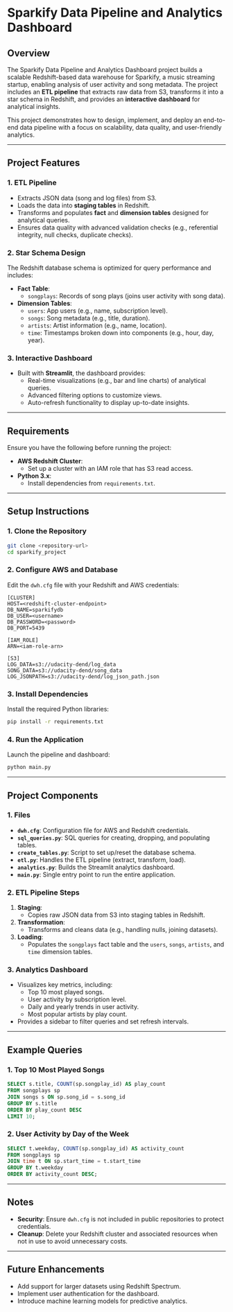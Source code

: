 
# Sparkify Data Pipeline and Analytics Dashboard

## Overview
The Sparkify Data Pipeline and Analytics Dashboard project builds a scalable Redshift-based data warehouse for Sparkify, a music streaming startup, enabling analysis of user activity and song metadata. The project includes an **ETL pipeline** that extracts raw data from S3, transforms it into a star schema in Redshift, and provides an **interactive dashboard** for analytical insights.

This project demonstrates how to design, implement, and deploy an end-to-end data pipeline with a focus on scalability, data quality, and user-friendly analytics.

---

## Project Features

### 1. ETL Pipeline
- Extracts JSON data (song and log files) from S3.
- Loads the data into **staging tables** in Redshift.
- Transforms and populates **fact** and **dimension tables** designed for analytical queries.
- Ensures data quality with advanced validation checks (e.g., referential integrity, null checks, duplicate checks).

### 2. Star Schema Design
The Redshift database schema is optimized for query performance and includes:
- **Fact Table**:
    - `songplays`: Records of song plays (joins user activity with song data).
- **Dimension Tables**:
    - `users`: App users (e.g., name, subscription level).
    - `songs`: Song metadata (e.g., title, duration).
    - `artists`: Artist information (e.g., name, location).
    - `time`: Timestamps broken down into components (e.g., hour, day, year).

### 3. Interactive Dashboard
- Built with **Streamlit**, the dashboard provides:
    - Real-time visualizations (e.g., bar and line charts) of analytical queries.
    - Advanced filtering options to customize views.
    - Auto-refresh functionality to display up-to-date insights.

---

## Requirements
Ensure you have the following before running the project:
- **AWS Redshift Cluster**:
    - Set up a cluster with an IAM role that has S3 read access.
- **Python 3.x**:
    - Install dependencies from `requirements.txt`.

---

## Setup Instructions

### 1. Clone the Repository
```bash
git clone <repository-url>
cd sparkify_project
```

### 2. Configure AWS and Database
Edit the `dwh.cfg` file with your Redshift and AWS credentials:
```plaintext
[CLUSTER]
HOST=<redshift-cluster-endpoint>
DB_NAME=sparkifydb
DB_USER=<username>
DB_PASSWORD=<password>
DB_PORT=5439

[IAM_ROLE]
ARN=<iam-role-arn>

[S3]
LOG_DATA=s3://udacity-dend/log_data
SONG_DATA=s3://udacity-dend/song_data
LOG_JSONPATH=s3://udacity-dend/log_json_path.json
```

### 3. Install Dependencies
Install the required Python libraries:
```bash
pip install -r requirements.txt
```

### 4. Run the Application
Launch the pipeline and dashboard:
```bash
python main.py
```

---

## Project Components

### 1. Files
- **`dwh.cfg`**: Configuration file for AWS and Redshift credentials.
- **`sql_queries.py`**: SQL queries for creating, dropping, and populating tables.
- **`create_tables.py`**: Script to set up/reset the database schema.
- **`etl.py`**: Handles the ETL pipeline (extract, transform, load).
- **`analytics.py`**: Builds the Streamlit analytics dashboard.
- **`main.py`**: Single entry point to run the entire application.

### 2. ETL Pipeline Steps
1. **Staging**:
    - Copies raw JSON data from S3 into staging tables in Redshift.
2. **Transformation**:
    - Transforms and cleans data (e.g., handling nulls, joining datasets).
3. **Loading**:
    - Populates the `songplays` fact table and the `users`, `songs`, `artists`, and `time` dimension tables.

### 3. Analytics Dashboard
- Visualizes key metrics, including:
    - Top 10 most played songs.
    - User activity by subscription level.
    - Daily and yearly trends in user activity.
    - Most popular artists by play count.
- Provides a sidebar to filter queries and set refresh intervals.

---

## Example Queries

### 1. Top 10 Most Played Songs
```sql
SELECT s.title, COUNT(sp.songplay_id) AS play_count
FROM songplays sp
JOIN songs s ON sp.song_id = s.song_id
GROUP BY s.title
ORDER BY play_count DESC
LIMIT 10;
```

### 2. User Activity by Day of the Week
```sql
SELECT t.weekday, COUNT(sp.songplay_id) AS activity_count
FROM songplays sp
JOIN time t ON sp.start_time = t.start_time
GROUP BY t.weekday
ORDER BY activity_count DESC;
```

---

## Notes
- **Security**: Ensure `dwh.cfg` is not included in public repositories to protect credentials.
- **Cleanup**: Delete your Redshift cluster and associated resources when not in use to avoid unnecessary costs.

---

## Future Enhancements
- Add support for larger datasets using Redshift Spectrum.
- Implement user authentication for the dashboard.
- Introduce machine learning models for predictive analytics.

